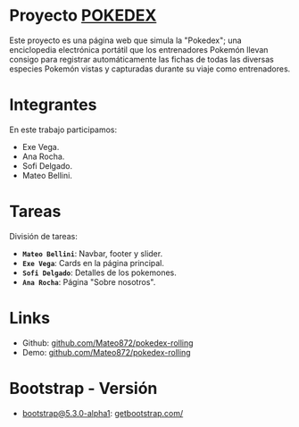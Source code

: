 # Proyecto [POKEDEX](...)

Este proyecto es una página web que simula la "Pokedex"; una enciclopedia electrónica portátil que los entrenadores Pokemón llevan consigo para registrar automáticamente las fichas de todas las diversas especies Pokemón vistas y capturadas durante su viaje como entrenadores.​​

# Integrantes

En este trabajo participamos:

* Exe Vega.
* Ana Rocha.
* Sofi Delgado.
* Mateo Bellini.

# Tareas

División de tareas:

- **`Mateo Bellini`**: Navbar, footer y slider.
- **`Exe Vega`**: Cards en la página principal.
- **`Sofi Delgado`**: Detalles de los pokemones.
- **`Ana Rocha`**: Página "Sobre nosotros".

# Links

* Github: [github.com/Mateo872/pokedex-rolling](https://github.com/Mateo872/pokedex-rolling) 
* Demo: [github.com/Mateo872/pokedex-rolling](https://github.com/Mateo872/pokedex-rolling) 

# Bootstrap - Versión

* bootstrap@5.3.0-alpha1: [getbootstrap.com/](https://getbootstrap.com/)